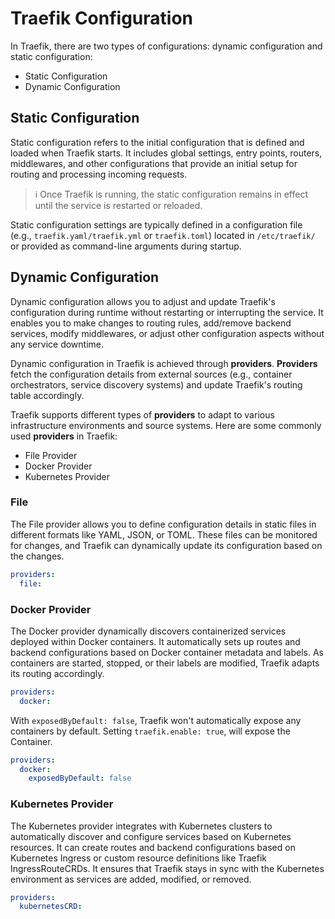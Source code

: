 # Traefik Configuration

In Traefik, there are two types of configurations: dynamic configuration and static configuration:

- Static Configuration
- Dynamic Configuration

## Static Configuration

Static configuration refers to the initial configuration that is defined and loaded when Traefik starts. It includes global settings, entry points, routers, middlewares, and other configurations that provide an initial setup for routing and processing incoming requests.

> ℹ Once Traefik is running, the static configuration remains in effect until the service is restarted or reloaded.

Static configuration settings are typically defined in a configuration file (e.g., `traefik.yaml/traefik.yml` or `traefik.toml`) located in `/etc/traefik/` or provided as command-line arguments during startup.

## Dynamic Configuration

Dynamic configuration allows you to adjust and update Traefik's configuration during runtime without restarting or interrupting the service. It enables you to make changes to routing rules, add/remove backend services, modify middlewares, or adjust other configuration aspects without any service downtime.

Dynamic configuration in Traefik is achieved through **providers**. **Providers** fetch the configuration details from external sources (e.g., container orchestrators, service discovery systems) and update Traefik's routing table accordingly.

Traefik supports different types of **providers** to adapt to various infrastructure environments and source systems. Here are some commonly used **providers** in Traefik:

- File Provider
- Docker Provider
- Kubernetes Provider

### File

The File provider allows you to define configuration details in static files in different formats like YAML, JSON, or TOML. These files can be monitored for changes, and Traefik can dynamically update its configuration based on the changes.

```yaml
providers:
  file:
```

### Docker Provider

The Docker provider dynamically discovers containerized services deployed within Docker containers. It automatically sets up routes and backend configurations based on Docker container metadata and labels. As containers are started, stopped, or their labels are modified, Traefik adapts its routing accordingly.

```yaml
providers:
  docker:
```

With `exposedByDefault: false`, Traefik won't automatically expose any containers by default. Setting `traefik.enable: true`, will expose the Container.

```yaml
providers:
  docker:
    exposedByDefault: false
```

### Kubernetes Provider

The Kubernetes provider integrates with Kubernetes clusters to automatically discover and configure services based on Kubernetes resources. It can create routes and backend configurations based on Kubernetes Ingress or custom resource definitions like Traefik IngressRouteCRDs. It ensures that Traefik stays in sync with the Kubernetes environment as services are added, modified, or removed.

```yaml
providers:
  kubernetesCRD:
```
